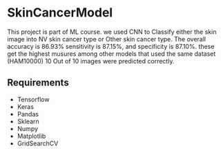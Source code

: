# SkinCancerModel
This project is part of ML course. we used CNN to Classify either the skin image into NV skin cancer type or Other skin cancer type.
The overall accuracy is 86.93% sensitivity is 87.15%, and specificity is 87.10%. these get the highest musures among other models that used the same dataset (HAM10000)
10 Out of 10 images were predicted correctly.

## Requirements  
* Tensorflow
* Keras
* Pandas
* Sklearn
* Numpy
* Matplotlib
* GridSearchCV
